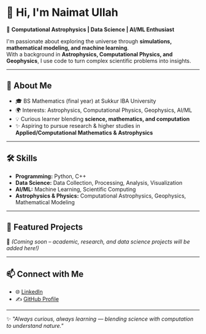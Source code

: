 # 🌌 Hi, I'm Naimat Ullah  

🚀 **Computational Astrophysics | Data Science | AI/ML Enthusiast**  

I'm passionate about exploring the universe through **simulations, mathematical modeling, and machine learning**.  
With a background in **Astrophysics, Computational Physics, and Geophysics**, I use code to turn complex scientific problems into insights.  

---

## 🔭 About Me
- 🎓 BS Mathematics (final year) at Sukkur IBA University  
- 🌍 Interests: Astrophysics, Computational Physics, Geophysics, AI/ML  
- 💡 Curious learner blending **science, mathematics, and computation**  
- ✨ Aspiring to pursue research & higher studies in **Applied/Computational Mathematics & Astrophysics**  

---

## 🛠️ Skills
- **Programming:** Python, C++  
- **Data Science:** Data Collection, Processing, Analysis, Visualization  
- **AI/ML:** Machine Learning, Scientific Computing  
- **Astrophysics & Physics:** Computational Astrophysics, Geophysics, Mathematical Modeling  

---

## 📂 Featured Projects
🚧 *(Coming soon – academic, research, and data science projects will be added here!)*  

---

## 📫 Connect with Me
- 🌐 [LinkedIn](https://www.linkedin.com/in/naimatullah-khuhro)  
- ✍️ [GitHub Profile](https://github.com/naimatullah-khuhro)  

---

✨ *"Always curious, always learning — blending science with computation to understand nature."*  
